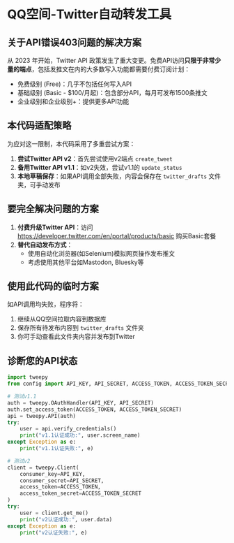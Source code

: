 # QQ空间-Twitter自动转发工具

## 关于API错误403问题的解决方案

从 2023 年开始，Twitter API 政策发生了重大变更。免费API访问**只限于非常少量的端点**，包括发推文在内的大多数写入功能都需要付费订阅计划：

- 免费级别 (Free)：几乎不包括任何写入API
- 基础级别 (Basic - $100/月起)：包含部分API，每月可发布1500条推文
- 企业级别和企业级别+：提供更多API功能

## 本代码适配策略

为应对这一限制，本代码采用了多重尝试方案：

1. **尝试Twitter API v2**：首先尝试使用v2端点 `create_tweet`
2. **备用Twitter API v1.1**：如v2失效，尝试v1.1的 `update_status` 
3. **本地草稿保存**：如果API调用全部失败，内容会保存在 `twitter_drafts` 文件夹，可手动发布

## 要完全解决问题的方案

1. **付费升级Twitter API**：访问 https://developer.twitter.com/en/portal/products/basic 购买Basic套餐
2. **替代自动发布方式**：
   - 使用自动化浏览器(如Selenium)模拟网页操作发布推文
   - 考虑使用其他平台如Mastodon, Bluesky等

## 使用此代码的临时方案

如API调用均失败，程序将：
1. 继续从QQ空间拉取内容到数据库
2. 保存所有待发布内容到 `twitter_drafts` 文件夹
3. 你可手动查看此文件夹内容并发布到Twitter

## 诊断您的API状态

```python
import tweepy
from config import API_KEY, API_SECRET, ACCESS_TOKEN, ACCESS_TOKEN_SECRET

# 测试v1.1
auth = tweepy.OAuthHandler(API_KEY, API_SECRET)
auth.set_access_token(ACCESS_TOKEN, ACCESS_TOKEN_SECRET)
api = tweepy.API(auth)
try:
    user = api.verify_credentials()
    print("v1.1认证成功:", user.screen_name)
except Exception as e:
    print("v1.1认证失败:", e)

# 测试v2
client = tweepy.Client(
    consumer_key=API_KEY, 
    consumer_secret=API_SECRET,
    access_token=ACCESS_TOKEN, 
    access_token_secret=ACCESS_TOKEN_SECRET
)
try:
    user = client.get_me()
    print("v2认证成功:", user.data)
except Exception as e:
    print("v2认证失败:", e)
```
